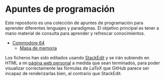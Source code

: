 # Apuntes de programación

Este repositorio es una colección de apuntes de programación para aprender diferentes lenguajes y paradigmas. El objetivo principal es tener a mano material de consulta para aprender y refrescar conocimientos.

- [Commodore 64](https://github.com/gorkinovich/Apuntes/blob/main/C64.md)
	- [Mapa de memoria](https://github.com/gorkinovich/Apuntes/blob/main/C64mm.md)

Los ficheros han sido editados usando [StackEdit](https://stackedit.io/app) y se irán subiendo en HTML a mi [página web personal](https://gorkinovich.github.io/) a medida que sean terminados, para poder visualizar correctamente las fórmulas de *LaTeX* que GitHub parece ser incapaz de renderizarlas bien, al contrario que StackEdit.